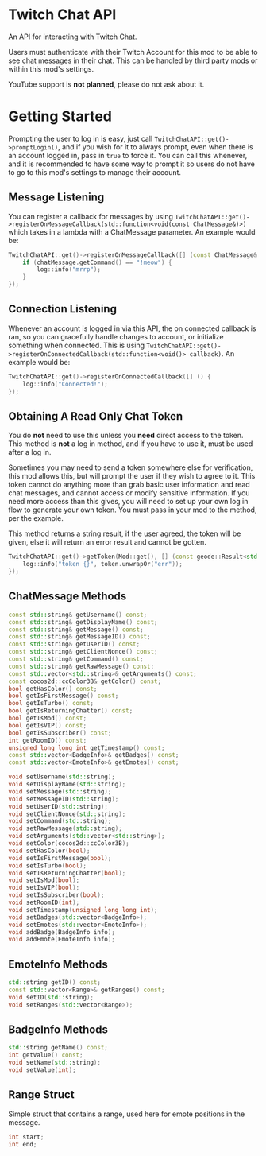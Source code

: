 # Twitch Chat API

An API for interacting with Twitch Chat. 

Users must authenticate with their Twitch Account for this mod to be able to see chat messages in their chat. This can be handled by third party mods or within this mod's settings. 

<cr>YouTube support is **not planned**, please do not ask about it.</c>

# Getting Started

Prompting the user to log in is easy, just call `TwitchChatAPI::get()->promptLogin()`, and if you wish for it to always prompt, even when there is an account logged in, pass in `true` to force it. You can call this whenever, and it is recommended to have some way to prompt it so users do not have to go to this mod's settings to manage their account.

## Message Listening

You can register a callback for messages by using `TwitchChatAPI::get()->registerOnMessageCallback(std::function<void(const ChatMessage&)>)` which takes in a lambda with a ChatMessage parameter. An example would be:

```cpp
TwitchChatAPI::get()->registerOnMessageCallback([] (const ChatMessage& chatMessage) {
    if (chatMessage.getCommand() == "!meow") {
        log::info("mrrp");
    }
});
```

## Connection Listening

Whenever an account is logged in via this API, the on connected callback is ran, so you can gracefully handle changes to account, or initialize something when connected. This is using `TwitchChatAPI::get()->registerOnConnectedCallback(std::function<void()> callback)`. An example would be:

```cpp
TwitchChatAPI::get()->registerOnConnectedCallback([] () {
    log::info("Connected!");
});
```

## Obtaining A Read Only Chat Token

You do **not** need to use this unless you **need** direct access to the token. This method is **not** a log in method, and if you have to use it, must be used after a log in.

Sometimes you may need to send a token somewhere else for verification, this mod allows this, but will prompt the user if they wish to agree to it. This token cannot do anything more than grab basic user information and read chat messages, and cannot access or modify sensitive information. If you need more access than this gives, you will need to set up your own log in flow to generate your own token. You must pass in your mod to the method, per the example.

This method returns a string result, if the user agreed, the token will be given, else it will return an error result and cannot be gotten.

```cpp
TwitchChatAPI::get()->getToken(Mod::get(), [] (const geode::Result<std::string>& token) {
    log::info("token {}", token.unwrapOr("err"));
});
```

## ChatMessage Methods

```cpp
const std::string& getUsername() const;
const std::string& getDisplayName() const;
const std::string& getMessage() const;
const std::string& getMessageID() const;
const std::string& getUserID() const;
const std::string& getClientNonce() const;
const std::string& getCommand() const;
const std::string& getRawMessage() const;
const std::vector<std::string>& getArguments() const;
const cocos2d::ccColor3B& getColor() const;
bool getHasColor() const;
bool getIsFirstMessage() const;
bool getIsTurbo() const;
bool getIsReturningChatter() const;
bool getIsMod() const;
bool getIsVIP() const;
bool getIsSubscriber() const;
int getRoomID() const;
unsigned long long int getTimestamp() const;
const std::vector<BadgeInfo>& getBadges() const;
const std::vector<EmoteInfo>& getEmotes() const;

void setUsername(std::string);
void setDisplayName(std::string);
void setMessage(std::string);
void setMessageID(std::string);
void setUserID(std::string);
void setClientNonce(std::string);
void setCommand(std::string);
void setRawMessage(std::string);
void setArguments(std::vector<std::string>);
void setColor(cocos2d::ccColor3B);
void setHasColor(bool);
void setIsFirstMessage(bool);
void setIsTurbo(bool);
void setIsReturningChatter(bool);
void setIsMod(bool);
void setIsVIP(bool);
void setIsSubscriber(bool);
void setRoomID(int);
void setTimestamp(unsigned long long int);
void setBadges(std::vector<BadgeInfo>);
void setEmotes(std::vector<EmoteInfo>);
void addBadge(BadgeInfo info);
void addEmote(EmoteInfo info);
```

## EmoteInfo Methods

```cpp
std::string getID() const;
const std::vector<Range>& getRanges() const;
void setID(std::string);
void setRanges(std::vector<Range>);
```

## BadgeInfo Methods

```cpp
std::string getName() const;
int getValue() const;
void setName(std::string);
void setValue(int);
```

## Range Struct

Simple struct that contains a range, used here for emote positions in the message.

```cpp
int start;
int end;
```
